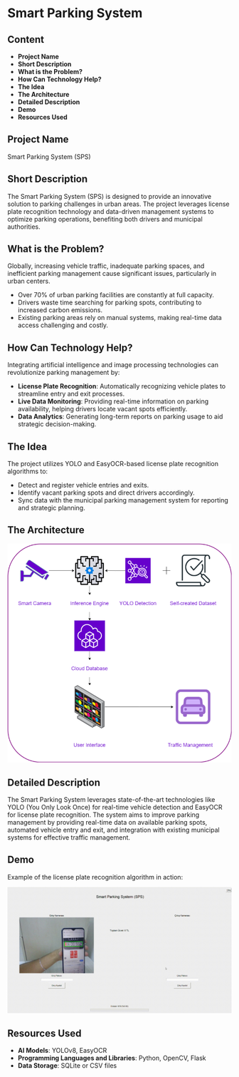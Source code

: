 # Smart Parking System

## Content
- **Project Name**
- **Short Description**
- **What is the Problem?**
- **How Can Technology Help?**
- **The Idea**
- **The Architecture**
- **Detailed Description**
- **Demo**
- **Resources Used**

## Project Name
Smart Parking System (SPS)

## Short Description
The Smart Parking System (SPS) is designed to provide an innovative solution to parking challenges in urban areas. The project leverages license plate recognition technology and data-driven management systems to optimize parking operations, benefiting both drivers and municipal authorities.

## What is the Problem?
Globally, increasing vehicle traffic, inadequate parking spaces, and inefficient parking management cause significant issues, particularly in urban centers.

- Over 70% of urban parking facilities are constantly at full capacity.
- Drivers waste time searching for parking spots, contributing to increased carbon emissions.
- Existing parking areas rely on manual systems, making real-time data access challenging and costly.

## How Can Technology Help?
Integrating artificial intelligence and image processing technologies can revolutionize parking management by:

- **License Plate Recognition**: Automatically recognizing vehicle plates to streamline entry and exit processes.
- **Live Data Monitoring**: Providing real-time information on parking availability, helping drivers locate vacant spots efficiently.
- **Data Analytics**: Generating long-term reports on parking usage to aid strategic decision-making.

## The Idea
The project utilizes YOLO and EasyOCR-based license plate recognition algorithms to:

- Detect and register vehicle entries and exits.
- Identify vacant parking spots and direct drivers accordingly.
- Sync data with the municipal parking management system for reporting and strategic planning.

## The Architecture

![Smart Parking System Architecture](https://github.com/Alper-Yalcin/Smart-Parking-System/blob/main/Smart%20Parking%20System.png)

## Detailed Description
The Smart Parking System leverages state-of-the-art technologies like YOLO (You Only Look Once) for real-time vehicle detection and EasyOCR for license plate recognition. The system aims to improve parking management by providing real-time data on available parking spots, automated vehicle entry and exit, and integration with existing municipal systems for effective traffic management.

## Demo
Example of the license plate recognition algorithm in action:

![SPS Demo](https://github.com/Alper-Yalcin/Smart-Parking-System/blob/main/SPS.gif)

## Resources Used
- **AI Models**: YOLOv8, EasyOCR
- **Programming Languages and Libraries**: Python, OpenCV, Flask
- **Data Storage**: SQLite or CSV files
